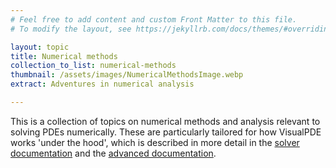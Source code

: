 ```yaml
---
# Feel free to add content and custom Front Matter to this file.
# To modify the layout, see https://jekyllrb.com/docs/themes/#overriding-theme-defaults

layout: topic
title: Numerical methods
collection_to_list: numerical-methods
thumbnail: /assets/images/NumericalMethodsImage.webp
extract: Adventures in numerical analysis

---
```

This is a collection of topics on numerical methods and analysis relevant to solving PDEs numerically. These are particularly tailored for how VisualPDE works 'under the hood', which is described in more detail in the [solver documentation](user-guide/solver) and the [advanced documentation](user-guide/advanced-options).

